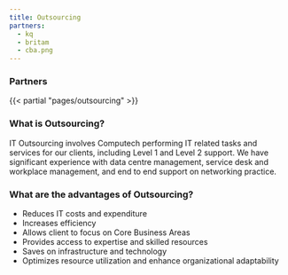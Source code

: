 ```yaml
---
title: Outsourcing
partners:
  - kq
  - britam
  - cba.png
---
```

### Partners

{{< partial "pages/outsourcing" >}}

### What is Outsourcing?

IT Outsourcing involves Computech performing IT related tasks and services for our clients, including Level 1 and Level 2 support. We have significant experience with data centre management, service desk and workplace management, and end to end support on networking practice.

### What are the advantages of Outsourcing?

* Reduces IT costs and expenditure
* Increases efficiency
* Allows client to focus on Core Business Areas
* Provides access to expertise and skilled resources
* Saves on infrastructure and technology
* Optimizes resource utilization and enhance organizational adaptability
